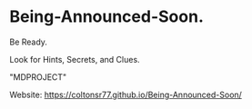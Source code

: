 # Being-Announced-Soon.

Be Ready.

Look for Hints, Secrets, and Clues.

"MDPROJECT"

Website: https://coltonsr77.github.io/Being-Announced-Soon/

